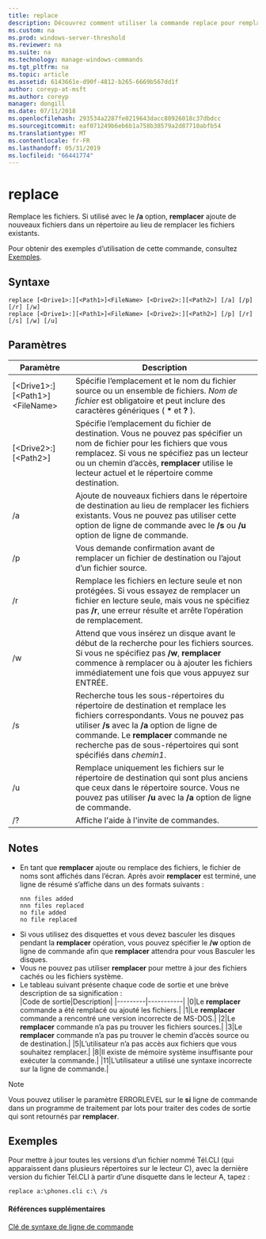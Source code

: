 ```yaml
---
title: replace
description: Découvrez comment utiliser la commande replace pour remplacer les fichiers.
ms.custom: na
ms.prod: windows-server-threshold
ms.reviewer: na
ms.suite: na
ms.technology: manage-windows-commands
ms.tgt_pltfrm: na
ms.topic: article
ms.assetid: 6143661e-d90f-4812-b265-6669b567dd1f
author: coreyp-at-msft
ms.author: coreyp
manager: dongill
ms.date: 07/11/2018
ms.openlocfilehash: 293534a2287fe0219643dacc88926018c37dbdcc
ms.sourcegitcommit: eaf071249b6eb6b1a758b38579a2d87710abfb54
ms.translationtype: MT
ms.contentlocale: fr-FR
ms.lasthandoff: 05/31/2019
ms.locfileid: "66441774"
---
```

# <a name="replace"></a>replace



Remplace les fichiers. Si utilisé avec le **/a** option, **remplacer** ajoute de nouveaux fichiers dans un répertoire au lieu de remplacer les fichiers existants.

Pour obtenir des exemples d’utilisation de cette commande, consultez [Exemples](#BKMK_examples).

## <a name="syntax"></a>Syntaxe

```
replace [<Drive1>:][<Path1>]<FileName> [<Drive2>:][<Path2>] [/a] [/p] [/r] [/w] 
replace [<Drive1>:][<Path1>]<FileName> [<Drive2>:][<Path2>] [/p] [/r] [/s] [/w] [/u] 
```

## <a name="parameters"></a>Paramètres

|Paramètre|Description|
|---------|-----------|
|[\<Drive1>:][\<Path1>]\<FileName>|Spécifie l’emplacement et le nom du fichier source ou un ensemble de fichiers. *Nom de fichier* est obligatoire et peut inclure des caractères génériques ( **&#42;** et **?** ).|
|[\<Drive2>:][\<Path2>]|Spécifie l’emplacement du fichier de destination. Vous ne pouvez pas spécifier un nom de fichier pour les fichiers que vous remplacez. Si vous ne spécifiez pas un lecteur ou un chemin d’accès, **remplacer** utilise le lecteur actuel et le répertoire comme destination.|
|/a|Ajoute de nouveaux fichiers dans le répertoire de destination au lieu de remplacer les fichiers existants. Vous ne pouvez pas utiliser cette option de ligne de commande avec le **/s** ou **/u** option de ligne de commande.|
|/p|Vous demande confirmation avant de remplacer un fichier de destination ou l’ajout d’un fichier source.|
|/r|Remplace les fichiers en lecture seule et non protégées. Si vous essayez de remplacer un fichier en lecture seule, mais vous ne spécifiez pas **/r**, une erreur résulte et arrête l’opération de remplacement.|
|/w|Attend que vous insérez un disque avant le début de la recherche pour les fichiers sources. Si vous ne spécifiez pas **/w**, **remplacer** commence à remplacer ou à ajouter les fichiers immédiatement une fois que vous appuyez sur ENTRÉE.|
|/s|Recherche tous les sous-répertoires du répertoire de destination et remplace les fichiers correspondants. Vous ne pouvez pas utiliser **/s** avec la **/a** option de ligne de commande. Le **remplacer** commande ne recherche pas de sous-répertoires qui sont spécifiés dans *chemin1*.|
|/u|Remplace uniquement les fichiers sur le répertoire de destination qui sont plus anciens que ceux dans le répertoire source. Vous ne pouvez pas utiliser **/u** avec la **/a** option de ligne de commande.|
|/?|Affiche l'aide à l'invite de commandes.|

## <a name="remarks"></a>Notes

- En tant que **remplacer** ajoute ou remplace des fichiers, le fichier de noms sont affichés dans l’écran. Après avoir **remplacer** est terminé, une ligne de résumé s’affiche dans un des formats suivants :  
  ```
  nnn files added
  nnn files replaced
  no file added
  no file replaced
  ```  
- Si vous utilisez des disquettes et vous devez basculer les disques pendant la **remplacer** opération, vous pouvez spécifier le **/w** option de ligne de commande afin que **remplacer** attendra pour vous Basculer les disques.
- Vous ne pouvez pas utiliser **remplacer** pour mettre à jour des fichiers cachés ou les fichiers système.
- Le tableau suivant présente chaque code de sortie et une brève description de sa signification :  
  |Code de sortie|Description|
  |---------|-----------|
  |0|Le **remplacer** commande a été remplacé ou ajouté les fichiers.|
  |1|Le **remplacer** commande a rencontré une version incorrecte de MS-DOS.|
  |2|Le **remplacer** commande n’a pas pu trouver les fichiers sources.|
  |3|Le **remplacer** commande n’a pas pu trouver le chemin d’accès source ou de destination.|
  |5|L’utilisateur n’a pas accès aux fichiers que vous souhaitez remplacer.|
  |8|Il existe de mémoire système insuffisante pour exécuter la commande.|
  |11|L’utilisateur a utilisé une syntaxe incorrecte sur la ligne de commande.|

> [!NOTE]
> Vous pouvez utiliser le paramètre ERRORLEVEL sur le **si** ligne de commande dans un programme de traitement par lots pour traiter des codes de sortie qui sont retournés par **remplacer**.

## <a name="BKMK_examples"></a>Exemples

Pour mettre à jour toutes les versions d’un fichier nommé Tél.CLI (qui apparaissent dans plusieurs répertoires sur le lecteur C), avec la dernière version du fichier Tél.CLI à partir d’une disquette dans le lecteur A, tapez :

`replace a:\phones.cli c:\ /s`

#### <a name="additional-references"></a>Références supplémentaires

[Clé de syntaxe de ligne de commande](command-line-syntax-key.md)